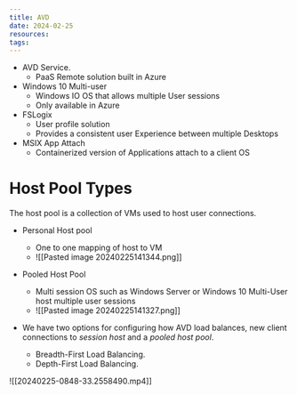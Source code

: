```yaml
---
title: AVD
date: 2024-02-25
resources: 
tags:
---
```


- AVD Service.
	- PaaS Remote solution built in Azure
- Windows 10 Multi-user
	- Windows IO OS that allows multiple User sessions
	- Only available in Azure
- FSLogix
	- User profile solution 
	- Provides a consistent user Experience between multiple Desktops
- MSIX App Attach
	- Containerized version of Applications attach to a client OS

# Host Pool Types

The host pool is a collection of VMs used to host user connections.

- Personal Host pool
	- One to one mapping of host to VM
	- ![[Pasted image 20240225141344.png]]
- Pooled Host Pool
	- Multi session OS such as Windows Server or Windows 10 Multi-User host multiple user sessions
	- ![[Pasted image 20240225141327.png]]

- We have two options for configuring how AVD load balances, new client connections to *session host* and a *pooled host pool*.
	- Breadth-First Load Balancing.
	- Depth-First Load Balancing.

![[20240225-0848-33.2558490.mp4]]

